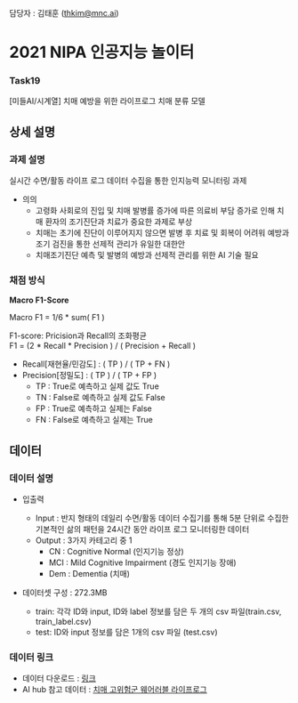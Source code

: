 담당자 : 김태훈 (thkim@mnc.ai)

# 2021 NIPA 인공지능 놀이터

### Task19
[미들AI/시계열] 치매 예방을 위한 라이프로그 치매 분류 모델


## 상세 설명

### 과제 설명

실시간 수면/활동 라이프 로그 데이터 수집을 통한 인지능력 모니터링 과제

- 의의
  - 고령화 사회로의 진입 및 치매 발병률 증가에 따른 의료비 부담 증가로 인해 치매 환자의 조기진단과 치료가 중요한 과제로 부상
  - 치매는 초기에 진단이 이루어지지 않으면 발병 후 치료 및 회복이 어려워 예방과 조기 검진을 통한 선제적 관리가 유일한 대한안
  - 치매조기진단 예측 및 발병의 예방과 선제적 관리를 위한 AI 기술 필요

### 채점 방식

**Macro F1-Score**

Macro F1 = 1/6 * sum( F1 )  
  
F1-score: Pricision과 Recall의 조화평균  
F1 = (2 * Recall * Precision ) / ( Precision + Recall )

- Recall[재현율/민감도] : ( TP ) / ( TP + FN )
- Precision[정밀도] : ( TP ) / ( TP + FP )
  - TP : True로 예측하고 실제 값도 True
  - TN : False로 예측하고 실제 값도 False
  - FP : True로 예측하고 실제는 False
  - FN : False로 예측하고 실제는 True



## 데이터

### 데이터 설명

- 입출력
  - Input : 반지 형태의 데일리 수면/활동 데이터 수집기를 통해 5분 단위로 수집한 기본적인 삶의 패턴을 24시간 동안 라이프 로그 모니터링한 데이터
  - Output : 3가지 카테고리 중 1
    - CN : Cognitive Normal (인지기능 정상)
    - MCI : Mild Cognitive Impairment (경도 인지기능 장애)
    - Dem : Dementia (치매)

- 데이터셋 구성 : 272.3MB
  - train: 각각 ID와 input, ID와 label 정보를 담은 두 개의 csv 파일(train.csv, train_label.csv)
  - test: ID와 input 정보를 담은 1개의 csv 파일 (test.csv)

### 데이터 링크
- 데이터 다운로드 : [링크](https://aihub.or.kr/problem_contest/nipa-learning-platform)  
- AI hub 참고 데이터 : [치매 고위험군 웨어러블 라이프로그](https://aihub.or.kr/aidata/30749)
